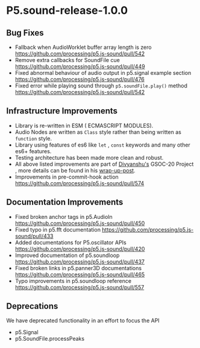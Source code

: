 # P5.sound-release-1.0.0
## Bug Fixes
* Fallback when AudioWorklet buffer array length is zero
 https://github.com/processing/p5.js-sound/pull/542 
* Remove extra callbacks for SoundFile cue 
 https://github.com/processing/p5.js-sound/pull/449 
* Fixed abnormal behaviour of audio output in p5.signal example section
  https://github.com/processing/p5.js-sound/pull/476
* Fixed error while playing sound through `p5.soundFile.play()` method
 https://github.com/processing/p5.js-sound/pull/542

## Infrastructure Improvements 
* Library is re-written in ESM ( ECMASCRIPT MODULES). 
* Audio Nodes are written as `Class` style rather than being  written as `function` style.
* Library using features of es6 like `let` , `const` keywords and many other es6+ features.
* Testing architecture has been made more clean and robust.
* All above listed improvements are part of [Divyanshu's](https://github.com/endurance21) GSOC-20 Project , more details can be found in his [wrap-up-post](https://github.com/endurance21/GSOC-20-WrapUp).
* Improvements in pre-commit-hook action  https://github.com/processing/p5.js-sound/pull/574

## Documentation Improvements 
* Fixed broken anchor tags in p5.Audioln
 https://github.com/processing/p5.js-sound/pull/450	
* Fixed typo  in p5.fft documentation
  https://github.com/processing/p5.js-sound/pull/433
* Added documentations for P5.oscillator APIs
 https://github.com/processing/p5.js-sound/pull/420
* Improved documentation of p5.soundloop
  https://github.com/processing/p5.js-sound/pull/437
* Fixed broken links in p5.panner3D documentations
 https://github.com/processing/p5.js-sound/pull/465
* Typo improvements in p5.soundloop reference
 https://github.com/processing/p5.js-sound/pull/557


	


## Deprecations
We have deprecated functionality in an effort to focus the API
* p5.Signal
* p5.SoundFile.processPeaks

